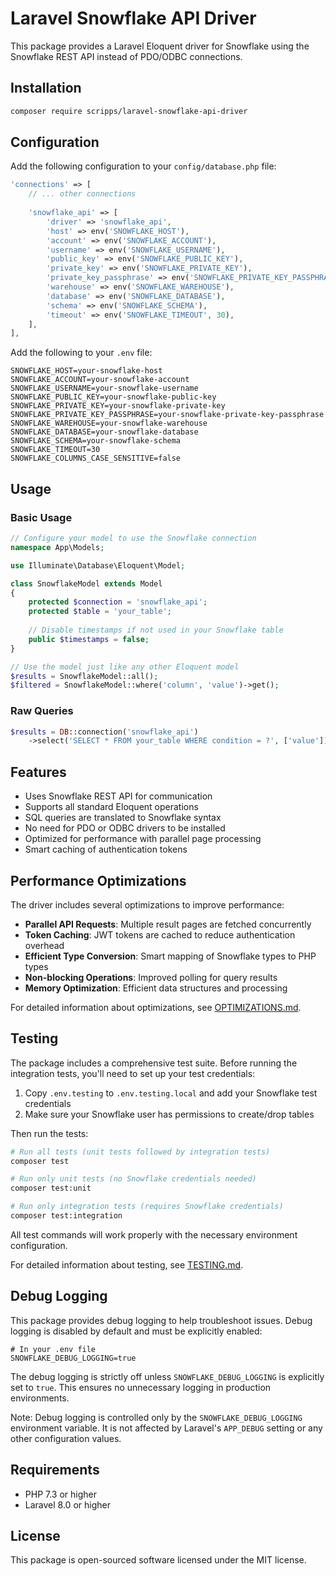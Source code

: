 # Laravel Snowflake API Driver

This package provides a Laravel Eloquent driver for Snowflake using the Snowflake REST API instead of PDO/ODBC connections.

## Installation

```bash
composer require scripps/laravel-snowflake-api-driver
```

## Configuration

Add the following configuration to your `config/database.php` file:

```php
'connections' => [
    // ... other connections
    
    'snowflake_api' => [
        'driver' => 'snowflake_api',
        'host' => env('SNOWFLAKE_HOST'),
        'account' => env('SNOWFLAKE_ACCOUNT'),
        'username' => env('SNOWFLAKE_USERNAME'),
        'public_key' => env('SNOWFLAKE_PUBLIC_KEY'),
        'private_key' => env('SNOWFLAKE_PRIVATE_KEY'),
        'private_key_passphrase' => env('SNOWFLAKE_PRIVATE_KEY_PASSPHRASE'),
        'warehouse' => env('SNOWFLAKE_WAREHOUSE'),
        'database' => env('SNOWFLAKE_DATABASE'),
        'schema' => env('SNOWFLAKE_SCHEMA'),
        'timeout' => env('SNOWFLAKE_TIMEOUT', 30),
    ],
],
```

Add the following to your `.env` file:

```
SNOWFLAKE_HOST=your-snowflake-host
SNOWFLAKE_ACCOUNT=your-snowflake-account
SNOWFLAKE_USERNAME=your-snowflake-username
SNOWFLAKE_PUBLIC_KEY=your-snowflake-public-key
SNOWFLAKE_PRIVATE_KEY=your-snowflake-private-key
SNOWFLAKE_PRIVATE_KEY_PASSPHRASE=your-snowflake-private-key-passphrase
SNOWFLAKE_WAREHOUSE=your-snowflake-warehouse
SNOWFLAKE_DATABASE=your-snowflake-database
SNOWFLAKE_SCHEMA=your-snowflake-schema
SNOWFLAKE_TIMEOUT=30
SNOWFLAKE_COLUMNS_CASE_SENSITIVE=false
```

## Usage

### Basic Usage

```php
// Configure your model to use the Snowflake connection
namespace App\Models;

use Illuminate\Database\Eloquent\Model;

class SnowflakeModel extends Model
{
    protected $connection = 'snowflake_api';
    protected $table = 'your_table';
    
    // Disable timestamps if not used in your Snowflake table
    public $timestamps = false;
}

// Use the model just like any other Eloquent model
$results = SnowflakeModel::all();
$filtered = SnowflakeModel::where('column', 'value')->get();
```

### Raw Queries

```php
$results = DB::connection('snowflake_api')
    ->select('SELECT * FROM your_table WHERE condition = ?', ['value']);
```

## Features

- Uses Snowflake REST API for communication
- Supports all standard Eloquent operations
- SQL queries are translated to Snowflake syntax
- No need for PDO or ODBC drivers to be installed
- Optimized for performance with parallel page processing
- Smart caching of authentication tokens

## Performance Optimizations

The driver includes several optimizations to improve performance:

- **Parallel API Requests**: Multiple result pages are fetched concurrently
- **Token Caching**: JWT tokens are cached to reduce authentication overhead
- **Efficient Type Conversion**: Smart mapping of Snowflake types to PHP types
- **Non-blocking Operations**: Improved polling for query results
- **Memory Optimization**: Efficient data structures and processing

For detailed information about optimizations, see [OPTIMIZATIONS.md](OPTIMIZATIONS.md).

## Testing

The package includes a comprehensive test suite. Before running the integration tests, you'll need to set up your test credentials:

1. Copy `.env.testing` to `.env.testing.local` and add your Snowflake test credentials
2. Make sure your Snowflake user has permissions to create/drop tables

Then run the tests:

```bash
# Run all tests (unit tests followed by integration tests)
composer test

# Run only unit tests (no Snowflake credentials needed)
composer test:unit

# Run only integration tests (requires Snowflake credentials)
composer test:integration
```

All test commands will work properly with the necessary environment configuration.

For detailed information about testing, see [TESTING.md](TESTING.md).

## Debug Logging

This package provides debug logging to help troubleshoot issues. Debug logging is disabled by default and must be explicitly enabled:

```
# In your .env file
SNOWFLAKE_DEBUG_LOGGING=true
```

The debug logging is strictly off unless `SNOWFLAKE_DEBUG_LOGGING` is explicitly set to `true`. 
This ensures no unnecessary logging in production environments.

Note: Debug logging is controlled only by the `SNOWFLAKE_DEBUG_LOGGING` environment variable. 
It is not affected by Laravel's `APP_DEBUG` setting or any other configuration values.

## Requirements

- PHP 7.3 or higher
- Laravel 8.0 or higher

## License

This package is open-sourced software licensed under the MIT license. 
